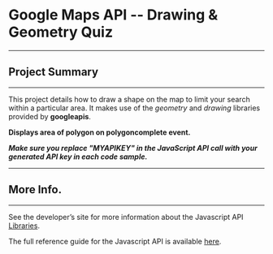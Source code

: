 # Google Maps API -- Drawing & Geometry Quiz
---
## Project Summary
---
This project details how to draw a shape on the map to limit your search within a particular area. It makes use of the _geometry_ and _drawing_ libraries provided by **googleapis**.

**Displays area of polygon on polygoncomplete event.**

_**Make sure you replace "MYAPIKEY" in the JavaScript API call with your generated API key in each code sample.**_

---
## More Info.
---
See the developer’s site for more information about the Javascript API [Libraries](https://developers.google.com/maps/documentation/javascript/libraries).

The full reference guide for the Javascript API is available [here](https://developers.google.com/maps/documentation/javascript/reference).
